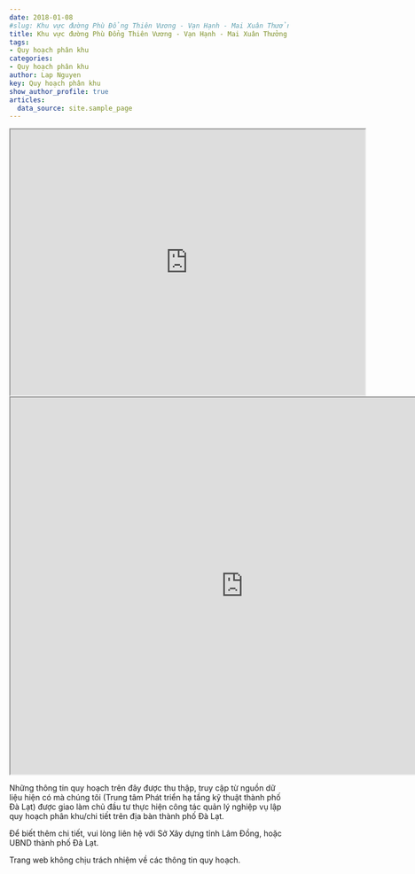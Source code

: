 ```yaml
---
date: 2018-01-08
#slug: Khu vực đường Phù Đổng Thiên Vương - Vạn Hạnh - Mai Xuân Thưởng - Võ Trường Toản (Khu B7)
title: Khu vực đường Phù Đổng Thiên Vương - Vạn Hạnh - Mai Xuân Thưởng - Võ Trường Toản (Khu B7)
tags:
- Quy hoạch phân khu
categories:
- Quy hoạch phân khu
author: Lap Nguyen
key: Quy hoạch phân khu
show_author_profile: true
articles:
  data_source: site.sample_page
---
```


<iframe src="https://drive.google.com/file/d/1NjSP5PxRPpKUBzZBFVogiFsIdECoJxgE/preview" width="640" height="480"></iframe>

<iframe src="https://drive.google.com/file/d/1MMVLwnkMomKJ8q6leZCcA94O8wAHTXz9/preview" width="840" height="680"></iframe>

Những thông tin quy hoạch trên đây được thu thập, truy cập từ nguồn dữ liệu hiện có mà chúng tôi (Trung tâm Phát triển hạ tầng kỹ thuật thành phố Đà Lạt) được giao làm chủ đầu tư thực hiện công tác quản lý nghiệp vụ lập quy hoạch phân khu/chi tiết trên địa bàn thành phố Đà Lạt.

Để biết thêm chi tiết, vui lòng liên hệ với Sở Xây dựng tỉnh Lâm Đồng, hoặc UBND thành phố Đà Lạt.

Trang web không chịu trách nhiệm về các thông tin quy hoạch.